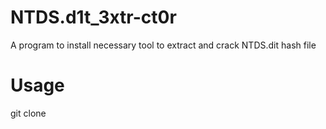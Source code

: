 # NTDS.d1t_3xtr-ct0r
A program to install necessary tool to extract and crack NTDS.dit hash file 

# Usage
git clone 
